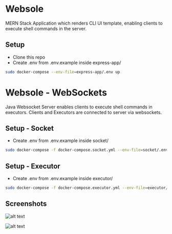 # Websole

MERN Stack Application which renders CLI UI template, enabling clients to execute shell commands in the server.

## Setup
- Clone this repo
- Create .env from .env.example inside express-app/

```bash
sudo docker-compose --env-file=express-app/.env up
```


# Websole - WebSockets

Java Websocket Server enables clients to execute shell commands in executors. Clients and Executors are connected to server via websockets.

## Setup - Socket
- Create .env from .env.example inside socket/

```bash
sudo docker-compose -f docker-compose.socket.yml --env-file=socket/.env up
```

## Setup - Executor
- Create .env from .env.example inside executor/

```bash
sudo docker-compose -f docker-compose.executor.yml --env-file=executor/.env up
```

## Screenshots

![alt text](https://drive.google.com/uc?export=view&id=1rFVu1QKWj-ykmezRQcnmE_H3qGlpUBdT)

![alt text](https://drive.google.com/uc?export=view&id=1jzDR3UcRQquro-aJaWlhhx-XA_e-wJiW)
